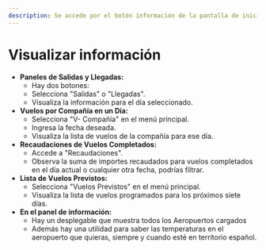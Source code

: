 ```yaml
---
description: Se accede por el botón información de la pantalla de inicio.
---
```


# Visualizar información

* **Paneles de Salidas y Llegadas:**
  * Hay dos botones:
  * Selecciona "Salidas" o "Llegadas".
  * Visualiza la información para el día seleccionado.
* **Vuelos por Compañía en un Día:**
  * Selecciona "V- Compañía" en el menú principal.
  * Ingresa la fecha deseada.
  * Visualiza la lista de vuelos de la compañía para ese día.
* **Recaudaciones de Vuelos Completados:**
  * Accede a "Recaudaciones".
  * Observa la suma de importes recaudados para vuelos completados en el día actual o cualquier otra fecha, podrías filtrar.
* **Lista de Vuelos Previstos:**
  * Selecciona "Vuelos Previstos" en el menú principal.
  * Visualiza la lista de vuelos programados para los próximos siete días.
* **En el panel de información:**
  * Hay un desplegable que muestra todos los Aeropuertos cargados
  * Además hay una utilidad para saber las temperaturas en el aeropuerto que quieras, siempre y cuando esté en territorio español.
